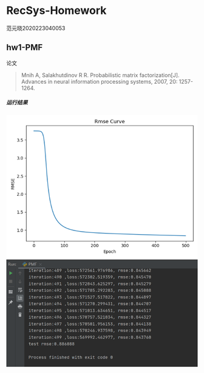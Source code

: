 # RecSys-Homework
范元晓2020223040053
## hw1-PMF
论文
> Mnih A, Salakhutdinov R R. Probabilistic matrix factorization[J]. Advances in neural information processing systems, 2007, 20: 1257-1264.

##### 运行结果
![curve](hw1-PMF/curve.png)
![result](hw1-PMF/result.PNG)
